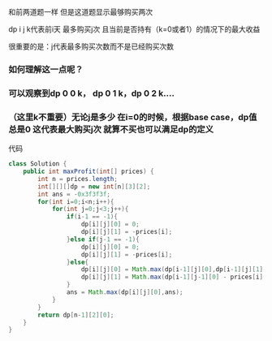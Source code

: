 和前两道题一样 但是这道题显示最够购买两次

dp i j k代表前i天 最多购买j次 且当前是否持有（k=0或者1）的情况下的最大收益

很重要的是：j代表最多购买次数而不是已经购买次数

### 如何理解这一点呢？

### 可以观察到dp 0 0 k， dp 0 1 k，dp 0 2 k....

### （这里k不重要）无论j是多少 在i=0的时候，根据base case，dp值总是0 这代表最大购买j次 就算不买也可以满足dp的定义

代码

```java
class Solution {
    public int maxProfit(int[] prices) {
        int n = prices.length;
        int[][][]dp = new int[n][3][2];
        int ans = -0x3f3f3f;
        for(int i=0;i<n;i++){
            for(int j=0;j<3;j++){
                if(i-1 == -1){
                    dp[i][j][0] = 0;
                    dp[i][j][1] = -prices[i];
                }else if(j-1 == -1){
                    dp[i][j][0] = 0;
                    dp[i][j][1] = -prices[i];
                }else{
                    dp[i][j][0] = Math.max(dp[i-1][j][0],dp[i-1][j][1] + prices[i]);
                    dp[i][j][1] = Math.max(dp[i-1][j-1][0] - prices[i], dp[i-1][j][1]);
                }
                ans = Math.max(dp[i][j][0],ans);
            }
        }
        return dp[n-1][2][0];
    }
}
```

